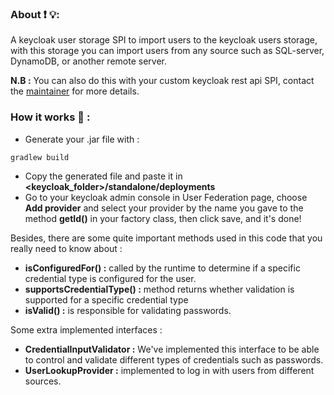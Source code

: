 ### About ❗ 💡:
A keycloak user storage SPI to import users to the keycloak users storage, with this storage you can import users from any source such as SQL-server, DynamoDB, or another remote server.

**N.B :** You can also do this with your custom keycloak rest api SPI, contact the [maintainer](mailto:mbaillahi@pca.ma) for more details.

### How it works 🤔 :
- Generate your .jar file with :
```shell
gradlew build
```

- Copy the generated file and paste it in **<keycloak_folder>/standalone/deployments**
- Go to your keycloak admin console in User Federation page, choose **Add provider** and select your provider by the name you gave to the method **getId()** in your factory class, then click save, and it's done!
 
Besides, there are some quite important methods used in this code that you really need to know about : 

- **isConfiguredFor() :** called by the runtime to determine if a specific credential type is configured for the user.
- **supportsCredentialType() :** method returns whether validation is supported for a specific credential type
- **isValid() :** is responsible for validating passwords.

Some extra implemented interfaces : 

- **CredentialInputValidator :** We've implemented this interface to be able to control and validate different types of credentials such as passwords.
- **UserLookupProvider :** implemented to log in with users from different sources.